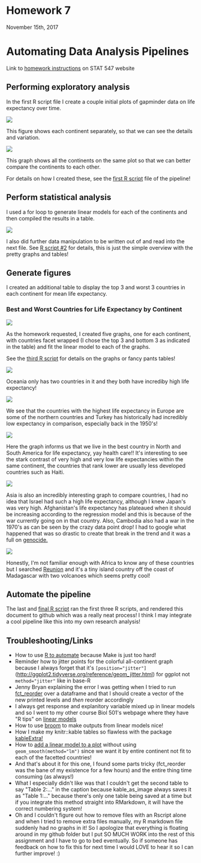 Homework 7
================
November 15th, 2017

Automating Data Analysis Pipelines
==================================

Link to [homework instructions](http://stat545.com/hw07_automation.html) on STAT 547 website

Performing exploratory analysis
-------------------------------

In the first R script file I create a couple initial plots of gapminder data on life expectancy over time.

![](life-exp-over-time-each-continent.png)

This figure shows each continent separately, so that we can see the details and variation.

![](life-exp-over-time-all-continents.png)

This graph shows all the continents on the same plot so that we can better compare the continents to each other.

For details on how I created these, see the [first R script](https://github.com/vanflad/STAT547-hw-fladmark-vanessa/blob/master/Homework%207/hw07-1.R) file of the pipeline!

Perform statistical analysis
----------------------------

I used a for loop to generate linear models for each of the continents and then compiled the results in a table.

![](linear-model-outputs-table.png)

I also did further data manipulation to be written out of and read into the next file. See [R script \#2](https://github.com/vanflad/STAT547-hw-fladmark-vanessa/blob/master/Homework%207/hw07-2.R) for details, this is just the simple overview with the pretty graphs and tables!

Generate figures
----------------

I created an additional table to display the top 3 and worst 3 countries in each continent for mean life expectancy.

### Best and Worst Countries for Life Expectancy by Continent

![](best-worst-country-by-life-exp.png)

As the homework requested, I created five graphs, one for each continent, with countries facet wrapped (I chose the top 3 and bottom 3 as indicated in the table) and fit the linear model to each of the graphs.

See the [third R script](https://github.com/vanflad/STAT547-hw-fladmark-vanessa/blob/master/Homework%207/hw07-3.R) for details on the graphs or fancy pants tables!

![](oceania-life-exp-by-country.png)

Oceania only has two countries in it and they both have incrediby high life expectancy!

![](europe-life-exp-by-country.png)

We see that the countries with the highest life expectancy in Europe are some of the northern countries and Turkey has historically had incredibly low expectancy in comparison, especially back in the 1950's!

![](americas-life-exp-by-country.png)

Here the graph informs us that we live in the best country in North and South America for life expectancy, yay health care!! It's interesting to see the stark contrast of very high and very low life expectancies within the same continent, the countries that rank lower are usually less developed countries such as Haiti.

![](asia-life-exp-by-country.png)

Asia is also an incredibly interesting graph to compare countries, I had no idea that Israel had such a high life expectancy, although I knew Japan's was very high. Afghanistan's life expectancy has plateaued when it should be increasing according to the regression model and this is because of the war currently going on in that country. Also, Cambodia also had a war in the 1970's as can be seen by the crazy data point drop! I had to google what happened that was so drastic to create that break in the trend and it was a full on [genocide.](https://en.wikipedia.org/wiki/Cambodian_genocide)

![](africa-life-exp-by-country.png)

Honestly, I'm not familiar enough with Africa to know any of these countries but I searched [Reunion](https://en.wikipedia.org/wiki/R%C3%A9union) and it's a tiny island country off the coast of Madagascar with two volcanoes which seems pretty cool!

Automate the pipeline
---------------------

The last and [final R script](https://github.com/vanflad/STAT547-hw-fladmark-vanessa/blob/master/Homework%207/hw07-master.R) ran the first three R scripts, and rendered this document to github which was a really neat process! I think I may integrate a cool pipeline like this into my own research analysis!

Troubleshooting/Links
---------------------

-   How to use [R to automate](https://github.com/STAT545-UBC/STAT545-UBC.github.io/blob/master/automation10_holding-area/01_automation-example_just-r/Makefile.R) because Make is just too hard!
-   Reminder how to jitter points for the colorful all-continent graph because I always forget that it's `[position="jitter"]`(<http://ggplot2.tidyverse.org/reference/geom_jitter.html>) for ggplot not `method="jitter"` like in base-R
-   Jenny Bryan explaining the error I was getting when I tried to run [fct\_reorder](https://github.com/STAT545-UBC/Discussion/issues/488) over a dataframe and that I should create a vector of the new printed levels and *then* reorder accordingly
-   I always get response and explanitory variable mixed up in linear models and so I went to my other course Biol 501's webpage where they have "R tips" on [linear models](https://www.zoology.ubc.ca/~schluter/R/fit-model/)
-   How to use [broom](https://github.com/tidyverse/broom) to make outputs from linear models nice!
-   How I make my knitr::kable tables so flawless with the package [kableExtra!](https://haozhu233.github.io/kableExtra/awesome_table_in_pdf.pdf)
-   How to [add a linear model to a plot](https://stackoverflow.com/questions/15633714/adding-a-regression-line-on-a-ggplot) without using `geom_smooth(method="lm")` since we want it by entire continent not fit to each of the facetted countries!
-   And that's about it for this one, I found some parts tricky (fct\_reorder was the bane of my existence for a few hours) and the entire thing time consuming (as always!)
-   What I especially didn't like was that I couldn't get the second table to say "Table 2:..." in the caption because kable\_as\_image always saves it as "Table 1:..." because there's only one table being saved at a time but if you integrate this method straight into RMarkdown, it will have the correct numbering system!
-   Oh and I couldn't figure out how to remove files with an Rscript alone and when I tried to remove extra files manually, my R markdown file suddenly had no graphs in it! So I apologize that everything is floating around in my github folder but I put SO MUCH WORK into the rest of this assignment and I have to go to bed eventually. So if someone has feedback on how to fix this for next time I would LOVE to hear it so I can further improve! :)
